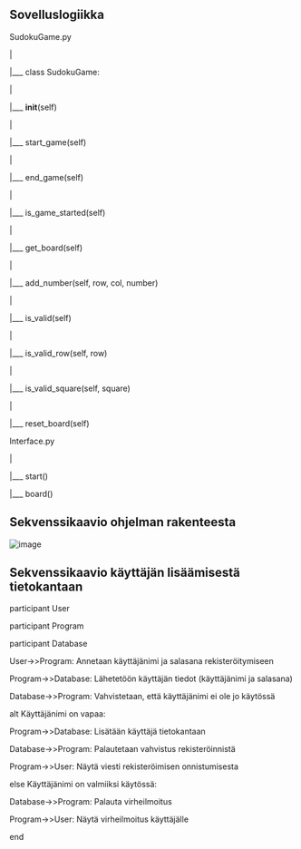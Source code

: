 ## Sovelluslogiikka

SudokuGame.py

|

|___ class SudokuGame:

|    

|___ __init__(self)

|    

|___ start_game(self)

|  

|___ end_game(self)

|    

|___ is_game_started(self)

|     

|___ get_board(self)

|    

|___ add_number(self, row, col, number)

|   

|___ is_valid(self)

|   

|___ is_valid_row(self, row)

|    

|___ is_valid_square(self, square)

|  

|___ reset_board(self)

Interface.py

|

|___ start()

|___ board()

## Sekvenssikaavio ohjelman rakenteesta
![image](https://github.com/EmilVisuri/ot-harjoitustyo/assets/156796516/8d083854-a547-48c8-bfdf-7bb649695866)


## Sekvenssikaavio käyttäjän lisäämisestä tietokantaan

participant User

participant Program

participant Database


User->>Program: Annetaan käyttäjänimi ja salasana rekisteröitymiseen

Program->>Database: Lähetetöön käyttäjän tiedot (käyttäjänimi ja salasana)

Database->>Program: Vahvistetaan, että käyttäjänimi ei ole jo käytössä


alt Käyttäjänimi on vapaa:

Program->>Database: Lisätään käyttäjä tietokantaan
    
Database->>Program: Palautetaan vahvistus rekisteröinnistä
    
Program->>User: Näytä viesti rekisteröimisen onnistumisesta
  
    
else Käyttäjänimi on valmiiksi käytössä:

Database->>Program: Palauta virheilmoitus
    
Program->>User: Näytä virheilmoitus käyttäjälle
     
    
end
